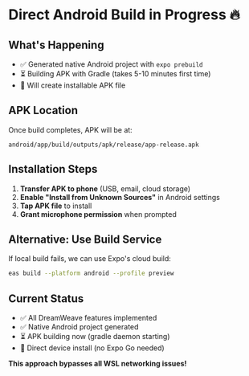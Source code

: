 # Direct Android Build in Progress 🔥

## What's Happening
- ✅ Generated native Android project with `expo prebuild`
- ⏳ Building APK with Gradle (takes 5-10 minutes first time)
- 🎯 Will create installable APK file

## APK Location
Once build completes, APK will be at:
```
android/app/build/outputs/apk/release/app-release.apk
```

## Installation Steps
1. **Transfer APK to phone** (USB, email, cloud storage)
2. **Enable "Install from Unknown Sources"** in Android settings
3. **Tap APK file** to install
4. **Grant microphone permission** when prompted

## Alternative: Use Build Service
If local build fails, we can use Expo's cloud build:
```bash
eas build --platform android --profile preview
```

## Current Status
- ✅ All DreamWeave features implemented
- ✅ Native Android project generated  
- ⏳ APK building now (gradle daemon starting)
- 🎯 Direct device install (no Expo Go needed)

**This approach bypasses all WSL networking issues!**